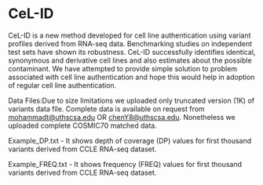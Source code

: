 # CeL-ID
CeL-ID is a new method developed for cell line authentication using variant profiles derived from RNA-seq data. Benchmarking studies on independent test sets have shown its robustness. CeL-ID successfully identifies identical, synonymous and derivative cell lines and also estimates about the possible contaminant. We have attempted to provide simple solution to problem associated with cell line authentication and hope this would help in adoption of regular cell line authentication.



Data Files:Due to size limitations we uploaded only truncated version (1K) of variants data file. Complete data is available on request from mohammadt@uthscsa.edu OR chenY8@uthscsa.edu. Nonetheless we uploaded complete COSMIC70 matched data. 


Example_DP.txt - It shows depth of coverage (DP) values for first thousand variants derived from CCLE RNA-seq dataset.


Example_FREQ.txt - It shows frequency (FREQ) values for first thousand variants derived from CCLE RNA-seq dataset.
